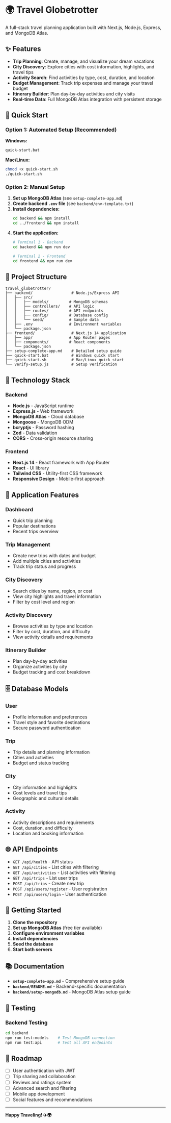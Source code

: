 # 🌍 Travel Globetrotter

A full-stack travel planning application built with Next.js, Node.js, Express, and MongoDB Atlas.

## ✨ Features

- **Trip Planning**: Create, manage, and visualize your dream vacations
- **City Discovery**: Explore cities with cost information, highlights, and travel tips
- **Activity Search**: Find activities by type, cost, duration, and location
- **Budget Management**: Track trip expenses and manage your travel budget
- **Itinerary Builder**: Plan day-by-day activities and city visits
- **Real-time Data**: Full MongoDB Atlas integration with persistent storage

## 🚀 Quick Start

### Option 1: Automated Setup (Recommended)

**Windows:**
```bash
quick-start.bat
```

**Mac/Linux:**
```bash
chmod +x quick-start.sh
./quick-start.sh
```

### Option 2: Manual Setup

1. **Set up MongoDB Atlas** (see `setup-complete-app.md`)
2. **Create backend `.env` file** (see `backend/env-template.txt`)
3. **Install dependencies:**
   ```bash
   cd backend && npm install
   cd ../frontend && npm install
   ```
4. **Start the application:**
   ```bash
   # Terminal 1 - Backend
   cd backend && npm run dev
   
   # Terminal 2 - Frontend  
   cd frontend && npm run dev
   ```

## 📁 Project Structure

```
travel_globetrotter/
├── backend/                 # Node.js/Express API
│   ├── src/
│   │   ├── models/         # MongoDB schemas
│   │   ├── controllers/    # API logic
│   │   ├── routes/         # API endpoints
│   │   ├── config/         # Database config
│   │   └── seed/           # Sample data
│   ├── .env                # Environment variables
│   └── package.json
├── frontend/                # Next.js 14 application
│   ├── app/                # App Router pages
│   ├── components/         # React components
│   └── package.json
├── setup-complete-app.md    # Detailed setup guide
├── quick-start.bat          # Windows quick start
├── quick-start.sh           # Mac/Linux quick start
└── verify-setup.js          # Setup verification
```

## 🔧 Technology Stack

### Backend
- **Node.js** - JavaScript runtime
- **Express.js** - Web framework
- **MongoDB Atlas** - Cloud database
- **Mongoose** - MongoDB ODM
- **bcryptjs** - Password hashing
- **Zod** - Data validation
- **CORS** - Cross-origin resource sharing

### Frontend
- **Next.js 14** - React framework with App Router
- **React** - UI library
- **Tailwind CSS** - Utility-first CSS framework
- **Responsive Design** - Mobile-first approach

## 📱 Application Features

### Dashboard
- Quick trip planning
- Popular destinations
- Recent trips overview

### Trip Management
- Create new trips with dates and budget
- Add multiple cities and activities
- Track trip status and progress

### City Discovery
- Search cities by name, region, or cost
- View city highlights and travel information
- Filter by cost level and region

### Activity Discovery
- Browse activities by type and location
- Filter by cost, duration, and difficulty
- View activity details and requirements

### Itinerary Builder
- Plan day-by-day activities
- Organize activities by city
- Budget tracking and cost breakdown

## 🗄️ Database Models

### User
- Profile information and preferences
- Travel style and favorite destinations
- Secure password authentication

### Trip
- Trip details and planning information
- Cities and activities
- Budget and status tracking

### City
- City information and highlights
- Cost levels and travel tips
- Geographic and cultural details

### Activity
- Activity descriptions and requirements
- Cost, duration, and difficulty
- Location and booking information

## 🌐 API Endpoints

- `GET /api/health` - API status
- `GET /api/cities` - List cities with filtering
- `GET /api/activities` - List activities with filtering
- `GET /api/trips` - List user trips
- `POST /api/trips` - Create new trip
- `POST /api/users/register` - User registration
- `POST /api/users/login` - User authentication

## 🚀 Getting Started

1. **Clone the repository**
2. **Set up MongoDB Atlas** (free tier available)
3. **Configure environment variables**
4. **Install dependencies**
5. **Seed the database**
6. **Start both servers**

## 📚 Documentation

- **`setup-complete-app.md`** - Comprehensive setup guide
- **`backend/README.md`** - Backend-specific documentation
- **`backend/setup-mongodb.md`** - MongoDB Atlas setup guide

## 🧪 Testing

### Backend Testing
```bash
cd backend
npm run test:models    # Test MongoDB connection
npm run test:api       # Test all API endpoints
```


## 🎯 Roadmap

- [ ] User authentication with JWT
- [ ] Trip sharing and collaboration
- [ ] Reviews and ratings system
- [ ] Advanced search and filtering
- [ ] Mobile app development
- [ ] Social features and recommendations

---

**Happy Traveling! ✈️🌍**
